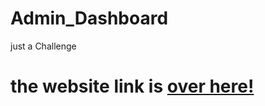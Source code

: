 # Admin_Dashboard
just a Challenge

<h1>the website link is <a href="https://muscabbb.github.io/Admin_Dashboard/">over here!</a></h1>

